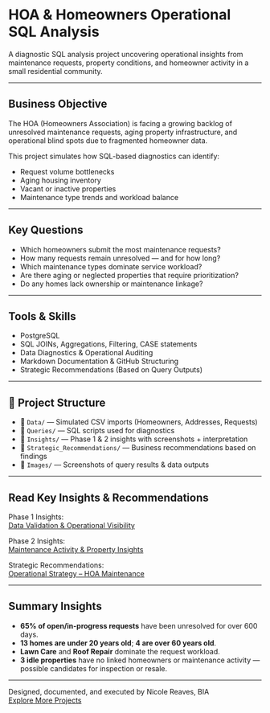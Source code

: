 # HOA & Homeowners Operational SQL Analysis  
A diagnostic SQL analysis project uncovering operational insights from maintenance requests, property conditions, and homeowner activity in a small residential community.

---

## Business Objective  
The HOA (Homeowners Association) is facing a growing backlog of unresolved maintenance requests, aging property infrastructure, and operational blind spots due to fragmented homeowner data.

This project simulates how SQL-based diagnostics can identify:  
- Request volume bottlenecks  
- Aging housing inventory  
- Vacant or inactive properties  
- Maintenance type trends and workload balance

---

## Key Questions  
- Which homeowners submit the most maintenance requests?  
- How many requests remain unresolved — and for how long?  
- Which maintenance types dominate service workload?  
- Are there aging or neglected properties that require prioritization?  
- Do any homes lack ownership or maintenance linkage?

---

## Tools & Skills  
- PostgreSQL  
- SQL JOINs, Aggregations, Filtering, CASE statements  
- Data Diagnostics & Operational Auditing  
- Markdown Documentation & GitHub Structuring  
- Strategic Recommendations (Based on Query Outputs)

---

## 📁 Project Structure  

- 📂 `Data/` — Simulated CSV imports (Homeowners, Addresses, Requests)  
- 📂 `Queries/` — SQL scripts used for diagnostics  
- 📂 `Insights/` — Phase 1 & 2 insights with screenshots + interpretation  
- 📂 `Strategic_Recommendations/` — Business recommendations based on findings  
- 📂 `Images/` — Screenshots of query results & data outputs  

---

## Read Key Insights & Recommendations

Phase 1 Insights:  
[Data Validation & Operational Visibility](./Insights/phase_1_data_validation_and_operational_insights.md)

Phase 2 Insights:  
[Maintenance Activity & Property Insights](./Insights/phase_2_maintenance_activity_and_property_insights.md)

Strategic Recommendations:  
[Operational Strategy – HOA Maintenance](./Strategic_Recommendations/phase_2_operational_strategy_hoamaintenance.md)

---

## Summary Insights  
- **65% of open/in-progress requests** have been unresolved for over 600 days.  
- **13 homes are under 20 years old**; **4 are over 60 years old**.  
- **Lawn Care** and **Roof Repair** dominate the request workload.  
- **3 idle properties** have no linked homeowners or maintenance activity — possible candidates for inspection or resale.

---

Designed, documented, and executed by Nicole Reaves, BIA  
[Explore More Projects](https://github.com/NicoleBIA)


